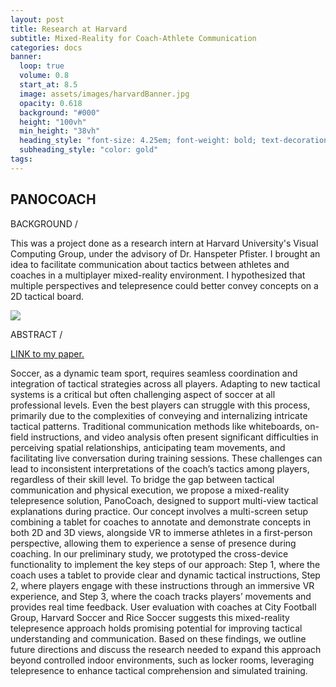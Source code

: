 ```yaml
---
layout: post
title: Research at Harvard
subtitle: Mixed-Reality for Coach-Athlete Communication
categories: docs
banner:
  loop: true
  volume: 0.8
  start_at: 8.5
  image: assets/images/harvardBanner.jpg
  opacity: 0.618
  background: "#000"
  height: "100vh"
  min_height: "38vh"
  heading_style: "font-size: 4.25em; font-weight: bold; text-decoration: underline"
  subheading_style: "color: gold"
tags:
---
```


## PANOCOACH

BACKGROUND /

This was a project done as a research intern at Harvard University's Visual Computing Group, under the advisory of Dr. Hanspeter Pfister. I brought an idea to facilitate communication about tactics between athletes and coaches in a multiplayer mixed-reality environment. I hypothesized that multiple perspectives and telepresence could better convey concepts on a 2D tactical board.

![](https://youtu.be/O7o4Wzd-7rw)

ABSTRACT /

[LINK to my paper.](https://dl.acm.org/doi/10.1145/3696762.3698043)

Soccer, as a dynamic team sport, requires seamless coordination and integration of tactical strategies across all players. Adapting to new tactical systems is a critical but often challenging aspect of soccer at all professional levels. Even the best players can struggle with this process, primarily due to the complexities of conveying and internalizing intricate tactical patterns. Traditional communication methods like whiteboards, on-field instructions, and video analysis often present significant difficulties in perceiving spatial relationships, anticipating team movements, and facilitating live conversation during training sessions. These challenges can lead to inconsistent interpretations of the coach’s tactics among players, regardless of their skill level.
To bridge the gap between tactical communication and physical execution, we propose a mixed-reality telepresence solution, PanoCoach, designed to support multi-view tactical explanations during practice. Our concept involves a multi-screen setup combining a tablet for coaches to annotate and demonstrate concepts in both 2D and 3D views, alongside VR to immerse athletes in a first-person perspective, allowing them to experience a sense of presence during coaching.
In our preliminary study, we prototyped the cross-device functionality to implement the key steps of our approach: Step 1, where the coach uses a tablet to provide clear and dynamic tactical instructions, Step 2, where players engage with these instructions through an immersive VR experience, and Step 3, where the coach tracks players’ movements and provides real time feedback. User evaluation with coaches at City Football Group, Harvard Soccer and Rice Soccer suggests this mixed-reality telepresence approach holds promising potential for improving tactical understanding and communication.
Based on these findings, we outline future directions and discuss the research needed to expand this approach beyond controlled indoor environments, such as locker rooms, leveraging telepresence to enhance tactical comprehension and simulated training.
